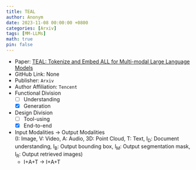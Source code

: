```yaml
---
title: TEAL
author: Anonym
date: 2023-11-08 00:00:00 +0800
categories: [Arxiv]
tags: [MM-LLMs]
math: true
pin: false
---
```


- Paper: [TEAL: Tokenize and Embed ALL for Multi-modal Large Language Models](https://arxiv.org/abs/2311.04589)
- GitHub Link: None
- Publisher: `Arxiv`
- Author Affiliation: `Tencent`
- Functional Division
  + [ ] Understanding
  + [x] Generation
- Design Division
  + [ ] Tool-using
  + [x] End-to-end
- Input Modalities $\rightarrow$ Output Modalities <br />(I: Image, V: Video, A: Audio, 3D: Point Cloud, T: Text, I<sub>D</sub>: Document understanding, I<sub>B</sub>: Output bounding box, I<sub>M</sub>: Output segmentation mask, I<sub>R</sub>: Output retrieved images)
  + I+A+T $\rightarrow$ I+A+T

